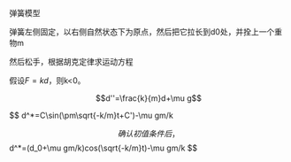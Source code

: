 弹簧模型

弹簧左侧固定，以右侧自然状态下为原点，然后把它拉长到d0处，并拴上一个重物m

然后松手，根据胡克定律求运动方程

假设$F=kd$，则k<0。





$$d''=\frac{k}{m}d+\mu g$$



$$
d^*=C\sin(\pm\sqrt{-k/m}t+C')-\mu gm/k

$$
确认初值条件后，
$$
d^*=(d_0+\mu gm/k)cos(\sqrt{-k/m}t)-\mu gm/k
$$

